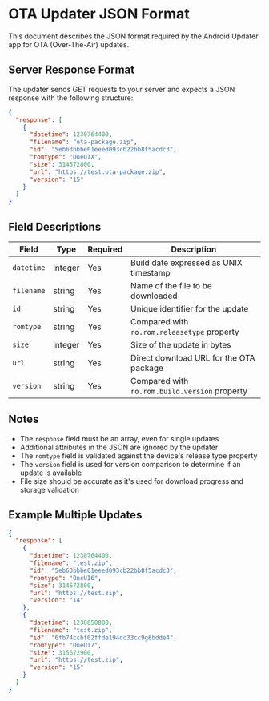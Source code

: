 # OTA Updater JSON Format

This document describes the JSON format required by the Android Updater app for OTA (Over-The-Air) updates.

## Server Response Format

The updater sends GET requests to your server and expects a JSON response with the following structure:

```json
{
  "response": [
    {
      "datetime": 1230764400,
      "filename": "ota-package.zip",
      "id": "5eb63bbbe01eeed093cb22bb8f5acdc3",
      "romtype": "OneUIX",
      "size": 314572800,
      "url": "https://test.ota-package.zip",
      "version": "15"
    }
  ]
}
```

## Field Descriptions

| Field | Type | Required | Description |
|-------|------|----------|-------------|
| `datetime` | integer | Yes | Build date expressed as UNIX timestamp |
| `filename` | string | Yes | Name of the file to be downloaded |
| `id` | string | Yes | Unique identifier for the update |
| `romtype` | string | Yes | Compared with `ro.rom.releasetype` property |
| `size` | integer | Yes | Size of the update in bytes |
| `url` | string | Yes | Direct download URL for the OTA package |
| `version` | string | Yes | Compared with `ro.rom.build.version` property |

## Notes

- The `response` field must be an array, even for single updates
- Additional attributes in the JSON are ignored by the updater
- The `romtype` field is validated against the device's release type property
- The `version` field is used for version comparison to determine if an update is available
- File size should be accurate as it's used for download progress and storage validation

## Example Multiple Updates

```json
{
  "response": [
    {
      "datetime": 1230764400,
      "filename": "test.zip",
      "id": "5eb63bbbe01eeed093cb22bb8f5acdc3",
      "romtype": "OneUI6",
      "size": 314572800,
      "url": "https://test.zip",
      "version": "14"
    },
    {
      "datetime": 1230850800,
      "filename": "test.zip",
      "id": "6fb74ccbf02ffde194dc33cc9g6bdde4",
      "romtype": "OneUI7",
      "size": 315672900,
      "url": "https://test.zip",
      "version": "15"
    }
  ]
}
```
